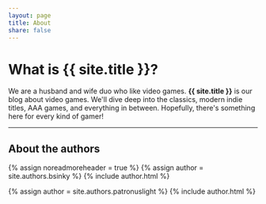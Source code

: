 ```yaml
---
layout: page
title: About
share: false
---
```


# What is {{ site.title }}?

We are a husband and wife duo who like video games. **{{ site.title }}** is our blog about video games. We'll dive deep into the classics, modern indie titles, AAA games, and everything in between. Hopefully, there's something here for every kind of gamer!

---

## About the authors

{% assign noreadmoreheader = true %}
{% assign author = site.authors.bsinky %}
{% include author.html %}

{% assign author = site.authors.patronuslight %}
{% include author.html %}
